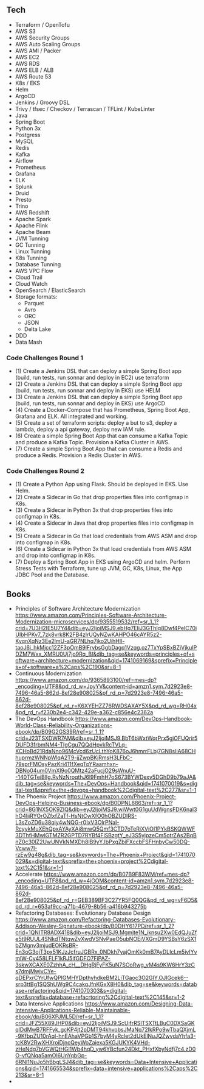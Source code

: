 ## Tech

* Terraform / OpenTofu
* AWS S3
* AWS Security Groups
* AWS Auto Scaling Groups
* AWS AMI / Packer
* AWS EC2
* AWS RDS
* AWS ELB / ALB
* AWS Route 53
* K8s / EKS
* Helm
* ArgoCD
* Jenkins / Groovy DSL
* Trivy / tfsec / Checkov / Terrascan / TFLint / KubeLinter
* Java
* Spring Boot 
* Python 3x
* Postgress
* MySQL
* Redis
* Kafka
* Airflow
* Prometheus
* Grafana
* ELK
* Splunk 
* Druid
* Presto
* Trino
* AWS Redshift
* Apache Spark
* Apache Flink
* Apache Beam
* JVM Tunning
* GC Tunning
* Linux Tunning
* K8s Tunning
* Database Tunning
* AWS VPC Flow
* Cloud Trail
* Cloud Watch
* OpenSearch / ElasticSearch
* Storage formats:
    * Parquet
    * Avro
    * ORC
    * JSON
    * Delta Lake
* DDD
* Data Mash
    
### Code Challenges Round 1

* (1) Create a Jenkins DSL that can deploy a simple Spring Boot app (build, run tests, run sonnar and deploy in EC2) use terraform
* (2) Create a Jenkins DSL that can deploy a simple Spring Boot app (build, run tests, run sonnar and deploy in EKS) use HELM
* (3) Create a Jenkins DSL that can deploy a simple Spring Boot app (build, run tests, run sonnar and deploy in EKS) use ArgoCD
* (4) Create a Docker-Compose that has Prometheus, Spring Boot App, Grafana and ELK. All integrated and working.
* (5) Create a set of terraform scripts: deploy a but to s3, deploy a lambda, deploy a api gateway, deploy new IAM rule.
* (6) Create a simple Spring Boot App that can consume a Kafka Topic and produce a Kafka Topic. Provision a Kafka Cluster in AWS.
* (7) Create a simple Spring Boot App that can consume a Redis and produce a Redis. Provision a Redis Cluster in AWS.

### Code Challenges Round 2

* (1) Create a Python App using Flask. Should be deployed in EKS. Use Helm.
* (2) Create a Sidecar in Go that drop properties files into configmap in K8s. 
* (3) Create a Sidecar in Python 3x that drop properties files into configmap in K8s.
* (4) Create a Sidecar in Java that drop properties files into configmap in K8s.
* (5) Create a Sidecar in Go that load credentials from AWS ASM and drop into configmap in K8s.
* (6) Create a Sidecar in Python 3x that load credentials from AWS ASM and drop into configmap in K8s. 
* (7) Deploy a Spring Boot App in EKS using ArgoCD and helm. Perform Stress Tests with Terraform, tune up JVM, GC, K8s, Linux, the App JDBC Pool and the Database.

## Books

* Principles of Software Architecture Modernization https://www.amazon.com/Principles-Software-Architecture-Modernization-microservices/dp/9355519532/ref=sr_1_1?crid=7U3H2IE5U7Y4&dib=eyJ2IjoiMSJ9.ebHg7EIiJ3GThIg8Dwf4PelC70iUIbHPKv7_7zk8vrk8K2FB4zlrUQyNZwKAHPO46cAYR5z2-KyqnXqNz3Ee2lmU-aGR7NLhq7jko2UihHIl-taoJ6i_hkMjcc12ZF3pOmB9lFrvbsGgbDagq1Vzqg.oz7TxYpSBxBZjVjkuIPDZM7Wxx_XMRU0Uj7jo9Rq_BI&dib_tag=se&keywords=principles+of+software+architecture+modernization&qid=1741069169&sprefix=Principles+of+software+a%2Caps%2C190&sr=8-1
* Continuous Modernization https://www.amazon.com/dp/9365893100/ref=mes-dp?_encoding=UTF8&pd_rd_w=JpyYV&content-id=amzn1.sym.7d2923e8-7496-46a5-862d-8ef28e908025&pf_rd_p=7d2923e8-7496-46a5-862d-8ef28e908025&pf_rd_r=K6XYEHZZ76RWDSAXAY5X&pd_rd_wg=RH04x&pd_rd_r=f230b2e4-c342-429e-a362-c856e4c2362a
* The DevOps Handbook https://www.amazon.com/DevOps-Handbook-World-Class-Reliability-Organizations-ebook/dp/B09G2GS39R/ref=sr_1_1?crid=J23TSXDWR7AM&dib=eyJ2IjoiMSJ9.BbT6bWxtWqrPrx5gjOFUQrir5DUFD3frbmNM4-TIgCgu7QQdHpvkRcTVLq-KCHoBd21RdaNno96McVcd6zUcLthYoK876oJ6hmrrFLbj7GN8sIiA68CHhuprmzWNNpWlqA2T9-jjZwpBKjRmsH3LFbC-79sprFMOsyPazKri411fXeqTpYRaamhxn-DBNo04um0VmXl9o0QMtz42aFucjO29sWnuU--140TGTeiBlIg.RyNzNroqthJ6l9FmhH7oS673BYWDexv5DGhD9b79aJA&dib_tag=se&keywords=The+DevOps+Handbook&qid=1741070019&s=digital-text&sprefix=the+devops+handbook%2Cdigital-text%2C277&sr=1-1
* The Phoenix Project https://www.amazon.com/Phoenix-Project-DevOps-Helping-Business-ebook/dp/B0DPNL8863/ref=sr_1_1?crid=8G1NX5OK9ZIQ&dib=eyJ2IjoiMSJ9.wiWwt0G1guUdWgnsFDK6nal3hO4lijRYOrOZfxfZaTf-HsNtCwXfO0hOBZUDlRS-L3sZoZD6u38qiy4wNQG-r0IxV3OlrPNaI-RcyykMuXEhQpxAYAyXAj8mwQ5Qmf3CTD7oTeRiXViOI1PYkBSKQWWF3DThfHMwlGTMZR2GPTD7RYBf4FlSBzgtY_eJ3S5yjpzeCm5otrZAs2BqBnZ0c30lZ2UwUNVkNMXDh8lB9yY.IbPxgZbiFXccbFSFHnbyCw50DQ-Vcww7I-rzEw9g48g&dib_tag=se&keywords=The+Phoenix+Project&qid=1741070029&s=digital-text&sprefix=the+phoenix+project%2Cdigital-text%2C151&sr=1-1
* Accelerate https://www.amazon.com/dp/B07B9F83WM/ref=mes-dp?_encoding=UTF8&pd_rd_w=4jGOM&content-id=amzn1.sym.7d2923e8-7496-46a5-862d-8ef28e908025&pf_rd_p=7d2923e8-7496-46a5-862d-8ef28e908025&pf_rd_r=GEB389BF3C27YR5FQ0QG&pd_rd_wg=vF6D5&pd_rd_r=653af9cc-a71b-4679-8b56-a416b943275b
* Refactoring Databases: Evolutionary Database Design https://www.amazon.com/Refactoring-Databases-Evolutionary-Addison-Wesley-Signature-ebook/dp/B0DHY617PD/ref=sr_1_2?crid=1QNITR8ADX418&dib=eyJ2IjoiMSJ9.Mgmjte1N_iknsu2Xw0EdQJuZfe5t9RUUL4SNkdTNtqwZvXwdVSNvPaeO5ubNOEjVXGmD9YSBsY6zSX1bZMgnv3mjudEOKRsBR-En3oG3ojT3px51KJzJcfruJGBRx_0NDkh7yajOmKk0mB7AyDLIcLm5ivIYvmlW-Cy458LFLF1kRJ5ifGDFO7FiPAZ-3skwXCAXE0ZzhhA_cH__DHgRjFyFK5uN7SOoRwg_vM4s9KW6HrY3zCs7dmjMwjvCYe-qDEPxrCYrUfwQPIGMHYDpthyhdkeBM2LiTGaoc3O2GlY.OJIGcek6--srp3ttBg1SQShUWg9C4cakqJfnKGxX8H0&dib_tag=se&keywords=database+refactoring&qid=1741070303&s=digital-text&sprefix=database+refacrtoring%2Cdigital-text%2C145&sr=1-2
* Data Intensive Applications https://www.amazon.com/Designing-Data-Intensive-Applications-Reliable-Maintainable-ebook/dp/B06XPJML5D/ref=sr_1_1?crid=JFZ55X89JHP0&dib=eyJ2IjoiMSJ9.ScUjfrRSlTSXTtLBuC0DXSaGKqlDdMwB7RFFyk_gcKP4jt2pDMT94khvobsJMaNq72IkRPo9wTbaQXjmL-9KfbpZU10rAql-hnEAhaVPGb1S7byM4yRclet2dUkElNuJQZwvdaYhfa3-tcK8V2RwXHXroiDjncQeyWoZaiexa5KGJUKYK4VHd-zHeNdg7bVGWQtHGl1Wb4hqD_yw6YBcfun24Dkt_PHxfXbyNdfj7c4.zD0O-vfQNqa5amOI6UnYqbGp-6RNl1NuJo5hBbgLSJ4&dib_tag=se&keywords=Data+Intensive+Applications&qid=1741665534&sprefix=data+intensive+applications%2Caps%2C213&sr=8-1
* 